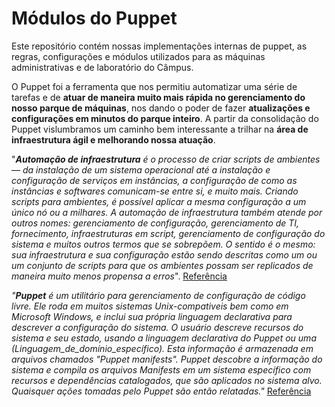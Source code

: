# Módulos do Puppet

Este repositório contém nossas implementações internas de puppet, as regras, configurações e módulos utilizados para as máquinas administrativas e de laboratório do Câmpus.

O Puppet foi a ferramenta que nos permitiu automatizar uma série de tarefas e de __atuar de maneira muito mais rápida no gerenciamento do nosso parque de máquinas__, nos dando o poder de fazer __atualizações e configurações em minutos do parque inteiro__. A partir da consolidação do Puppet vislumbramos um caminho bem interessante a trilhar na __área de infraestrutura ágil e melhorando nossa atuação__.

"*__Automação de infraestrutura__ é o processo de criar scripts de ambientes — da instalação de um sistema operacional até a instalação e configuração de serviços em instâncias, a configuração de como as instâncias e softwares comunicam-se entre si, e muito mais. Criando scripts para ambientes, é possível aplicar a mesma configuração a um único nó ou a milhares.
A automação de infraestrutura também atende por outros nomes: gerenciamento de configuração, gerenciamento de TI, fornecimento, infraestruturas em script, gerenciamento de configuração do sistema e muitos outros termos que se sobrepõem. O sentido é o mesmo: sua infraestrutura e sua configuração estão sendo descritas como um ou um conjunto de scripts para que os ambientes possam ser replicados de maneira muito menos propensa a erros*". [Referência](https://www.ibm.com/developerworks/br/library/a-devops2/index.html)

*"__Puppet__ é um utilitário para gerenciamento de configuração de código livre. Ele roda em muitos sistemas Unix-compativeis bem como em Microsoft Windows, e inclui sua própria linguagem declarativa para descrever a configuração do sistema.
O usuário descreve recursos do sistema e seu estado, usando a linguagem declarativa do Puppet ou uma (Linguagem_de_domínio_específico). Esta informação é armazenada em arquivos chamados "Puppet manifests". Puppet descobre a informação do sistema e compila os arquivos Manifests em um sistema específico com recursos e dependências catalogados, que são aplicados no sistema alvo. Quaisquer ações tomadas pelo Puppet são então relatadas."* [Referência](https://pt.wikipedia.org/wiki/Puppet)
